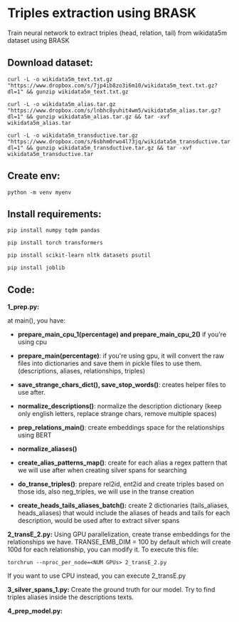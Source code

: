 
  

# Triples extraction using BRASK

  

Train neural network to extract triples (head, relation, tail) from wikidata5m dataset using BRASK

  

## Download dataset:


    curl -L -o wikidata5m_text.txt.gz "https://www.dropbox.com/s/7jp4ib8zo3i6m10/wikidata5m_text.txt.gz?dl=1" && gunzip wikidata5m_text.txt.gz
    
    curl -L -o wikidata5m_alias.tar.gz "https://www.dropbox.com/s/lnbhc8yuhit4wm5/wikidata5m_alias.tar.gz?dl=1" && gunzip wikidata5m_alias.tar.gz && tar -xvf wikidata5m_alias.tar
    
    curl -L -o wikidata5m_transductive.tar.gz "https://www.dropbox.com/s/6sbhm0rwo4l73jq/wikidata5m_transductive.tar.gz?dl=1" && gunzip wikidata5m_transductive.tar.gz && tar -xvf wikidata5m_transductive.tar

  

## Create env:

    python -m venv myenv

  

## Install requirements:

    pip install numpy tqdm pandas
    
    pip install torch transformers
    
    pip install scikit-learn nltk datasets psutil
    
    pip install joblib

  

## Code:


**1_prep.py:**

at main(), you have:

 - **prepare_main_cpu_1(percentage) and prepare_main_cpu_2()** if you're
   using cpu
   
 - **prepare_main(percentage)**: if you're using gpu, it will convert the raw
   files into dictionaries and save them in pickle files to use them.
   (descriptions, aliases, relationships, triples)

   
 - **save_strange_chars_dict(), save_stop_words()**: creates helper files to use after.
 - **normalize_descriptions()**:  normalize the description dictionary (keep only english letters, replace strange chars, remove multiple spaces)
 - **prep_relations_main()**: create embeddings space for the relationships using BERT
 -  **normalize_aliases()**
 - **create_alias_patterns_map()**: create for each alias a regex pattern that we will use after when creating silver spans for searching
 - **do_transe_triples()**: prepare rel2id, ent2id and create triples based on those ids, also neg_triples, we will use in the transe creation
 - **create_heads_tails_aliases_batch():** create 2 dictionaries (tails_aliases, heads_aliases) that would include the aliases of heads and tails for each description, would be used after to extract silver spans


**2_transE_2.py:**
Using GPU parallelization, create transe embeddings for the relationships we have. 
TRANSE_EMB_DIM = 100 by default which will create 100d for each relationship, you can modify it.
To execute this file:

    torchrun --nproc_per_node=<NUM GPUs> 2_transE_2.py

If you want to use CPU instead, you can execute 2_transE.py

**3_silver_spans_1.py:**
Create the ground truth for our model.
Try to find triples aliases inside the descriptions texts.

**4_prep_model.py:**

